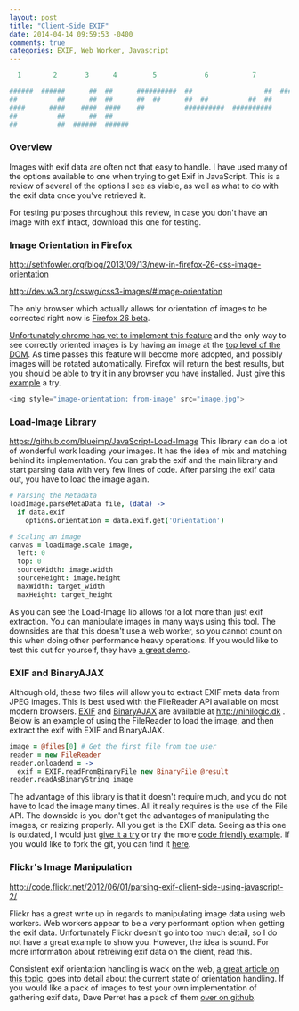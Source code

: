 ```yaml
---
layout: post
title: "Client-Side EXIF"
date: 2014-04-14 09:59:53 -0400
comments: true
categories: EXIF, Web Worker, Javascript
---
```


```coffeescript
  1        2       3      4         5            6           7          8

######  ######      ##  ##      ##########  ##                  ##  ##########
##          ##      ##  ##      ##  ##      ##  ##          ##  ##      ##  ##
####      ####    ####  ####    ##          ##########  ##########          ##
##          ##      ##  ##
##          ##  ######  ######
```

### Overview
Images with exif data are often not that easy to handle. I have used many of the options available to one when trying to get Exif in JavaScript. This is a review of several of the options I see as viable, as well as what to do with the exif data once you've retrieved it.

For testing purposes throughout this review, in case you don't have an image with exif intact, download this one for testing.

### Image Orientation in Firefox
http://sethfowler.org/blog/2013/09/13/new-in-firefox-26-css-image-orientation

http://dev.w3.org/csswg/css3-images/#image-orientation

The only browser which actually allows for orientation of images to be corrected right now is [Firefox 26 beta](https://developer.mozilla.org/en-US/docs/Web/CSS/image-orientation#Browser_compatibility).

[Unfortunately chrome has yet to implement this feature](https://code.google.com/p/chromium/issues/detail?id=158753) and the only way to see correctly oriented images is by having an image at the [top level of the DOM](https://code.google.com/p/chromium/issues/detail?id=56845#c66). As time passes this feature will become more adopted, and possibly images will be rotated automatically. Firefox will return the best results, but you should be able to try it in any browser you have installed. Just give this [example](http://jsfiddle.net/7tNT4/1/) a try.

```javascript
<img style="image-orientation: from-image" src="image.jpg">
```

### Load-Image Library
https://github.com/blueimp/JavaScript-Load-Image
This library can do a lot of wonderful work loading your images. It has the idea of mix and matching behind its implementation. You can grab the exif and the main library and start parsing data with very few lines of code. After parsing the exif data out, you have to load the image again.

```coffeescript
# Parsing the Metadata
loadImage.parseMetaData file, (data) ->
  if data.exif
    options.orientation = data.exif.get('Orientation')

# Scaling an image
canvas = loadImage.scale image,
  left: 0
  top: 0
  sourceWidth: image.width
  sourceHeight: image.height
  maxWidth: target_width
  maxHeight: target_height
```

As you can see the Load-Image lib allows for a lot more than just exif extraction. You can manipulate images in many ways using this tool. The downsides are that this doesn't use a web worker, so you cannot count on this when doing other performance heavy operations. If you would like to test this out for yourself, they have [a great demo](http://blueimp.github.io/JavaScript-Load-Image/).

### EXIF and BinaryAJAX
Although old, these two files will allow you to extract EXIF meta data from JPEG images. This is best used with the FileReader API available on most modern browsers.
[EXIF](http://www.nihilogic.dk/labs/exif/exif.js) and [BinaryAJAX](http://www.nihilogic.dk/labs/binaryajax/binaryajax.js) are available at http://nihilogic.dk . Below is an example of using the FileReader to load the image, and then extract the exif with EXIF and BinaryAJAX.

```coffeescript
image = @files[0] # Get the first file from the user
reader = new FileReader
reader.onloadend = ->
  exif = EXIF.readFromBinaryFile new BinaryFile @result
reader.readAsBinaryString image
```

The advantage of this library is that it doesn't require much, and you do not have to load the image many times. All it really requires is the use of the File API. The downside is you don't get the advantages of manipulating the images, or resizing properly. All you get is the EXIF data. Seeing as this one is outdated, I would just [give it a try](http://sandbox.juurlink.org/html5imageuploader/) or try the more [code friendly example](http://jsfiddle.net/interstateone/gtLWG/). If you would like to fork the git, you can find it [here](https://github.com/jseidelin/exif-js).

### Flickr's Image Manipulation

http://code.flickr.net/2012/06/01/parsing-exif-client-side-using-javascript-2/

Flickr has a great write up in regards to manipulating image data using web workers. Web workers appear to be a very performant option when getting the exif data. Unfortunately Flickr doesn't go into too much detail, so I do not have a great example to show you. However, the idea is sound. For more information about retreiving exif data on the client, read this.

Consistent exif orientation handling is wack on the web, [a great article on this topic](http://www.daveperrett.com/articles/2012/07/28/exif-orientation-handling-is-a-ghetto/), goes into detail about the current state of orientation handling. If you would like a pack of images to test your own implementation of gathering exif data, Dave Perret has a pack of them [over on github](https://github.com/recurser/exif-orientation-examples).
